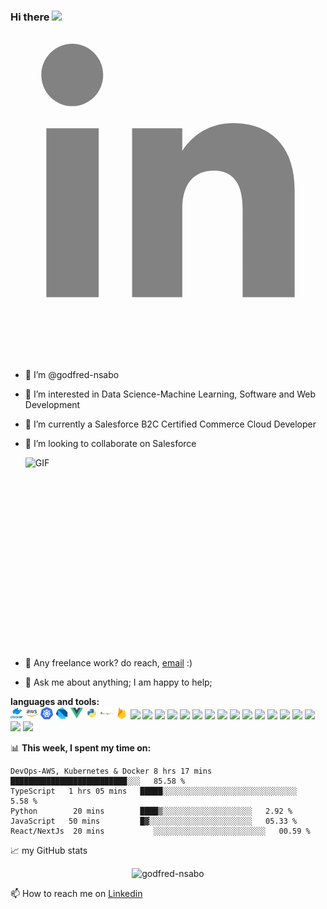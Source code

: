 
### Hi there <img src="https://media.giphy.com/media/hvRJCLFzcasrR4ia7z/giphy.gif" width="30px">

<br />

<!-- <a href="https://twitter.com/iam1goddey">
  <img align="left" alt="Godfred Nsabo | Twitter" width="25px" src="https://raw.githubusercontent.com/peterthehan/peterthehan/master/assets/twitter.svg" /> 
</a>-->

<a href="https://www.linkedin.com/in/godfred-nsabo/">
      <span class="icon  icon--linkedin">
      <svg viewBox="0 50 512 512" >
        <path fill="#828282" d="M150.65,100.682c0,27.992-22.508,50.683-50.273,50.683c-27.765,0-50.273-22.691-50.273-50.683
        C50.104,72.691,72.612,50,100.377,50C128.143,50,150.65,72.691,150.65,100.682z M143.294,187.333H58.277V462h85.017V187.333z
        M279.195,187.333h-81.541V462h81.541c0,0,0-101.877,0-144.181c0-38.624,17.779-61.615,51.807-61.615
        c31.268,0,46.289,22.071,46.289,61.615c0,39.545,0,144.181,0,144.181h84.605c0,0,0-100.344,0-173.915
        s-41.689-109.131-99.934-109.131s-82.768,45.369-82.768,45.369V187.333z"/>
      </svg>
    </span>
<!--   <img align="left" alt="Godfred's LinkedIn" width="25px" src="https://raw.githubusercontent.com/peterthehan/peterthehan/master/assets/linkedin.svg" /> -->
</a>
<br />

- 👋 I’m @godfred-nsabo
- 👀 I’m interested in Data Science-Machine Learning, Software and Web Development 
- 🌱 I’m currently a Salesforce B2C Certified Commerce Cloud Developer
- 💞️ I’m looking to collaborate on Salesforce

  <img align="right" alt="GIF" src="https://github.com/abhisheknaiidu/abhisheknaiidu/blob/master/code.gif?raw=true" width="500" height="320" />
  
- 💼 Any freelance work? do reach, [email](mailto:gnsabo@gmail.com) :)
- 💬 Ask me about anything; I am happy to help;

**languages and tools:**  
<code><img height="20" src="https://raw.githubusercontent.com/github/explore/80688e429a7d4ef2fca1e82350fe8e3517d3494d/topics/docker/docker.png"></code>
<code><img height="20" src="https://raw.githubusercontent.com/github/explore/80688e429a7d4ef2fca1e82350fe8e3517d3494d/topics/aws/aws.png"></code>
<code><img height="20" src="https://raw.githubusercontent.com/github/explore/80688e429a7d4ef2fca1e82350fe8e3517d3494d/topics/kubernetes/kubernetes.png"></code>
<code><img height="20" src="https://raw.githubusercontent.com/github/explore/80688e429a7d4ef2fca1e82350fe8e3517d3494d/topics/dart/dart.png"></code>
<code><img height="20" src="https://raw.githubusercontent.com/github/explore/80688e429a7d4ef2fca1e82350fe8e3517d3494d/topics/vue/vue.png"></code>
<code><img height="20" src="https://raw.githubusercontent.com/github/explore/80688e429a7d4ef2fca1e82350fe8e3517d3494d/topics/python/python.png"></code>
<code><img height="20" src="https://raw.githubusercontent.com/github/explore/80688e429a7d4ef2fca1e82350fe8e3517d3494d/topics/mongodb/mongodb.png"></code>
<code><img height="20" src="https://raw.githubusercontent.com/github/explore/80688e429a7d4ef2fca1e82350fe8e3517d3494d/topics/firebase/firebase.png"></code>
<img src = "https://img.shields.io/badge/-HTML5-E34F26?style=flat&logo=html5&logoColor=white"> 
<img src = "https://img.shields.io/badge/-CSS3-1572B6?style=flat&logo=css3&logoColor=white">
<img src="http://img.shields.io/badge/-Java-F89820?style=flat&logo=java&logoColor=white">
<img src="https://img.shields.io/badge/-JavaScript-eed718?style=flat&logo=javascript&logoColor=ffffff">
<img src="https://img.shields.io/badge/-TypeScript-563D7C?style=flat&logo=typescript&logoColor=white">
<img src="https://img.shields.io/badge/-Dart-563D7C?style=flat&logo=dart&logoColor=white">
<img src="https://img.shields.io/badge/-React-4DB33D?style=flat&logo=react&logoColor=FFFFFF">
<img src="https://img.shields.io/badge/-NextJs-4DB33D?style=flat&logo=next&logoColor=FFFFFF">
<img src="https://img.shields.io/badge/-Angular-F29111?style=flat&logo=angular&logoColor=FFFFFF">
<img src="https://img.shields.io/badge/-Node.js-787878?style=flat">
<img src="https://img.shields.io/badge/-Flutter-3C873A?style=flat&logo=Flutter&logoColor=white">
<img src="http://img.shields.io/badge/-BootStrap-F1502F?style=flat&logo=bootstrap&logoColor=FFFFFF">
<img src="http://img.shields.io/badge/-MongoDB-563D7C?style=flat&logo=mongodb&logoColor=white">
<img src="http://img.shields.io/badge/-PostgreSQL-430098?style=flat&logo=postgreSQL&logoColor=white">
<img src="http://img.shields.io/badge/-MySQL-563D7C?style=flat&logo=mysql&logoColor=white">
<img src="http://img.shields.io/badge/-Git-430098?style=flat&logo=git&logoColor=white">
<img src="http://img.shields.io/badge/-Heroku-4DB33D?style=flat&logo=heroku&logoColor=white">


📊 **This week, I spent my time on:**
<!--START_SECTION:waka-->
```text
DevOps-AWS, Kubernetes & Docker 8 hrs 17 mins  ██████████████████████████░░░   85.58 % 
TypeScript   1 hrs 05 mins   █████░░░░░░░░░░░░░░░░░░░░░░░░░░░░░░   5.58 % 
Python        20 mins        ████▒░░░░░░░░░░░░░░░░░░░░   2.92 % 
JavaScript   50 mins         █▓░░░░░░░░░░░░░░░░░░░░░░░   05.33 % 
React/NextJs  20 mins           ░░░░░░░░░░░░░░░░░░░░░░░░░   00.59 % 
```
<!--END_SECTION:waka-->



📈 my GitHub stats

<p align="center"> <img src="https://github-readme-stats.vercel.app/api?username=godfred-nsabo&show_icons=true&theme=gotham" alt="godfred-nsabo" />


 📫 How to reach me on [Linkedin](https://www.linkedin.com/in/godfred-nsabo/)
<!-- godfred-nsabo/godfred-nsabo is a ✨ special ✨ repository because its `README.md` (this file) appears on your GitHub profile.
You can click the Preview link to take a look at your changes. -->

